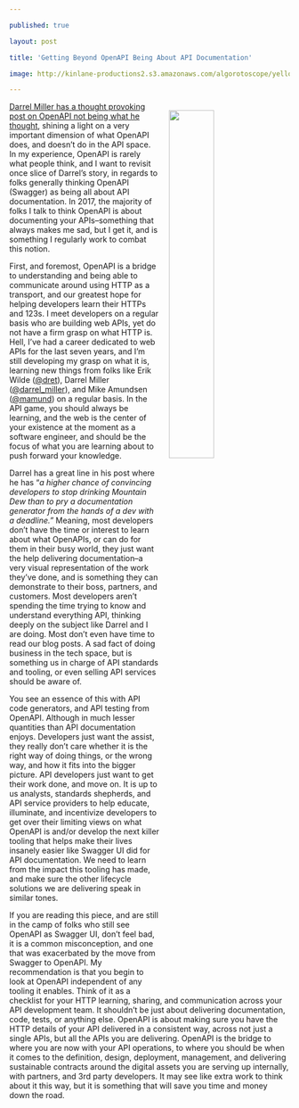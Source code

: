 ---
published: true
layout: post
title: 'Getting Beyond OpenAPI Being About API Documentation'
image: http://kinlane-productions2.s3.amazonaws.com/algorotoscope/yellowtree/clean_view/file-00_00_50_85.jpg
---

<p><img src="https://kinlane-productions2.s3.amazonaws.com/algorotoscope/yellowtree/clean_view/file-00_00_50_85.jpg" align="right" width="40%" style="padding: 15px;" />
<p><a href="http://www.bizcoder.com/openapi-is-not-what-i-thought">Darrel Miller has a thought provoking post on OpenAPI not being what he thought</a>, shining a light on a very important dimension of what OpenAPI does, and doesn’t do in the API space. In my experience, OpenAPI is rarely what people think, and I want to revisit once slice of Darrel’s story, in regards to folks generally thinking OpenAPI (Swagger) as being all about API documentation. In 2017, the majority of folks I talk to think OpenAPI is about documenting your APIs–something that always makes me sad, but I get it, and is something I regularly work to combat this notion.

<p>First, and foremost, OpenAPI is a bridge to understanding and being able to communicate around using HTTP as a transport, and our greatest hope for helping developers learn their HTTPs and 123s. I meet developers on a regular basis who are building web APIs, yet do not have a firm grasp on what HTTP is. Hell, I’ve had a career dedicated to web APIs for the last seven years, and I’m still developing my grasp on what it is, learning new things from folks like Erik Wilde (<a href="https://twitter.com/dret">@dret</a>), Darrel Miller (<a href="https://twitter.com/darrel_miller">@darrel_miller</a>), and Mike Amundsen (<a href="https://twitter.com/mamund">@mamund</a>) on a regular basis. In the API game, you should always be learning, and the web is the center of your existence at the moment as a software engineer, and should be the focus of what you are learning about to push forward your knowledge.

<p>Darrel has a great line in his post where he has “<em>a higher chance of convincing developers to stop drinking Mountain Dew than to pry a documentation generator from the hands of a dev with a deadline.”</em> Meaning, most developers don’t have the time or interest to learn about what OpenAPIs, or can do for them in their busy world, they just want the help delivering documentation–a very visual representation of the work they’ve done, and is something they can demonstrate to their boss, partners, and customers. Most developers aren’t spending the time trying to know and understand everything API, thinking deeply on the subject like Darrel and I are doing. Most don’t even have time to read our blog posts. A sad fact of doing business in the tech space, but is something us in charge of API standards and tooling, or even selling API services should be aware of.

<p>You see an essence of this with API code generators, and API testing from OpenAPI. Although in much lesser quantities than API documentation enjoys. Developers just want the assist, they really don’t care whether it is the right way of doing things, or the wrong way, and how it fits into the bigger picture. API developers just want to get their work done, and move on. It is up to us analysts, standards shepherds, and API service providers to help educate, illuminate, and incentivize developers to get over their limiting views on what OpenAPI is and/or develop the next killer tooling that helps make their lives insanely easier like Swagger UI did for API documentation. We need to learn from the impact this tooling has made, and make sure the other lifecycle solutions we are delivering speak in similar tones.

<p>If you are reading this piece, and are still in the camp of folks who still see OpenAPI as Swagger UI, don’t feel bad, it is a common misconception, and one that was exacerbated by the move from Swagger to OpenAPI. My recommendation is that you begin to look at OpenAPI independent of any tooling it enables. Think of it as a checklist for your HTTP learning, sharing, and communication across your API development team. It shouldn’t be just about delivering documentation, code, tests, or anything else. OpenAPI is about making sure you have the HTTP details of your API delivered in a consistent way, across not just a single APIs, but all the APIs you are delivering. OpenAPI is the bridge to where you are now with your API operations, to where you should be when it comes to the definition, design, deployment, management, and delivering sustainable contracts around the digital assets you are serving up internally, with partners, and 3rd party developers. It may see like extra work to think about it this way, but it is something that will save you time and money down the road.



